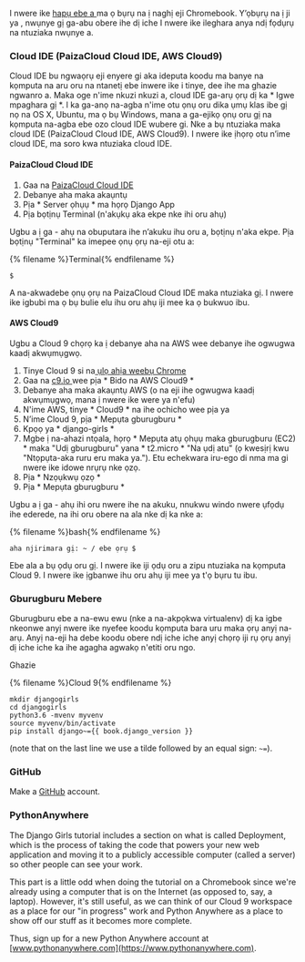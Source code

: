 I nwere ike [ hapụ ebe a ](http://tutorial.djangogirls.org/en/installation/#install-python) ma ọ bụrụ na ị naghị eji Chromebook. Y’ọbụrụ na ị ji ya , nwụnye gị ga-abu obere ihe dị iche I nwere ike ileghara anya ndị fọdụrụ na ntuziaka nwụnye a.

### Cloud IDE (PaizaCloud Cloud IDE, AWS Cloud9)

Cloud IDE bu ngwaọrụ eji enyere gi aka ideputa koodu ma banye na kọmputa na aru oru na ntanetị ebe inwere ike i tinye, dee ihe ma ghazie ngwanro a. Maka oge n'ime nkuzi nkuzi a, cloud IDE ga-arụ ọrụ dị ka * Igwe mpaghara gị *. l ka ga-anọ na-agba n'ime otu ọnụ oru dika ụmụ klas ibe gị nọ na OS X, Ubuntu, ma ọ bụ Windows, mana a ga-ejikọ ọnụ oru gị na kọmputa na-agba ebe ozo cloud IDE wubere gi. Nke a bụ ntuziaka maka cloud IDE (PaizaCloud Cloud IDE, AWS Cloud9). I nwere ike ịhọrọ otu n’ime cloud IDE, ma soro kwa ntuziaka cloud IDE.

#### PaizaCloud Cloud IDE

1. Gaa na [PaizaCloud Cloud IDE](https://paiza.cloud/)
2. Debanye aha maka akaụntụ
3. Pịa * Server ọhụụ * ma họrọ Django App
4. Pịa bọtịnụ Terminal (n'akụkụ aka ekpe nke ihi oru ahụ)

Ugbu a ị ga - ahụ na obuputara ihe n’akuku ihu oru a, bọtịnụ n'aka ekpe. Pịa bọtịnụ "Terminal" ka imepee ọnụ ọrụ na-eji otu a:

{% filename %}Terminal{% endfilename %}

    $
    

A na-akwadebe ọnụ ọrụ na PaizaCloud Cloud IDE maka ntuziaka gị. I nwere ike igbubi ma ọ bụ bulie elu ihu oru ahụ iji mee ka ọ bukwuo ibu.

#### AWS Cloud9

Ugbu a Cloud 9 chọrọ ka ị debanye aha na AWS wee debanye ihe ogwugwa kaadị akwụmụgwọ.

1. Tinye Cloud 9 si na[ ụlọ ahịa weebụ Chrome](https://chrome.google.com/webstore/detail/cloud9/nbdmccoknlfggadpfkmcpnamfnbkmkcp)
2. Gaa na [ c9.io ](https://c9.io) wee pịa * Bido na AWS Cloud9 *
3. Debanye aha maka akaụntụ AWS (o na eji ihe ogwugwa kaadị akwụmụgwọ, mana ị nwere ike were ya n'efu)
4. N'ime AWS, tinye * Cloud9 * na ihe ochicho wee pịa ya
5. N’ime Cloud 9, pịa * Mepụta gburugburu *
6. Kpọọ ya * django-girls *
7. Mgbe ị na-ahazi ntọala, họrọ * Mepụta atụ ọhụụ maka gburugburu (EC2) * maka "Udị gburugburu" yana * t2.micro * "Na ụdị atu" (ọ kwesịrị kwu "Ntọpụta-aka ruru eru maka ya."). Etu echekwara iru-ego di nma ma gi nwere ike idowe nrụrụ nke ọzọ.
8. Pịa * Nzọụkwụ ọzọ *
9. Pịa * Mepụta gburugburu *

Ugbu a ị ga - ahụ ihi oru nwere ihe na akuku, nnukwu windo nwere ụfọdụ ihe ederede, na ihi oru obere na ala nke dị ka nke a:

{% filename %}bash{% endfilename %}

    aha njirimara gị: ~ / ebe ọrụ $
    

Ebe ala a bụ ọdụ oru gị. I nwere ike iji ọdụ oru a zipu ntuziaka na kọmputa Cloud 9. I nwere ike ịgbanwe ihu oru ahụ iji mee ya t'ọ bụru tu ibu.

### Gburugburu Mebere

Gburugburu ebe a na-ewu ewu (nke a na-akpọkwa virtualenv) dị ka igbe nkeonwe anyị nwere ike nyefee koodu kọmputa bara uru maka ọrụ anyị na-arụ. Anyị na-eji ha debe koodu obere ndị iche iche anyị chọrọ iji rụ ọrụ anyị dị iche iche ka ihe agagha agwakọ n'etiti oru ngo.

Ghazie 

{% filename %}Cloud 9{% endfilename %}

    mkdir djangogirls
    cd djangogirls
    python3.6 -mvenv myvenv
    source myvenv/bin/activate
    pip install django~={{ book.django_version }}
    

(note that on the last line we use a tilde followed by an equal sign: `~=`).

### GitHub

Make a [GitHub](https://github.com) account.

### PythonAnywhere

The Django Girls tutorial includes a section on what is called Deployment, which is the process of taking the code that powers your new web application and moving it to a publicly accessible computer (called a server) so other people can see your work.

This part is a little odd when doing the tutorial on a Chromebook since we're already using a computer that is on the Internet (as opposed to, say, a laptop). However, it's still useful, as we can think of our Cloud 9 workspace as a place for our "in progress" work and Python Anywhere as a place to show off our stuff as it becomes more complete.

Thus, sign up for a new Python Anywhere account at [www.pythonanywhere.com](https://www.pythonanywhere.com).